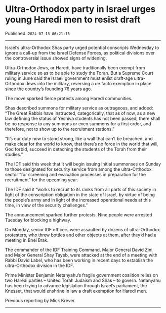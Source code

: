 # Ultra-Orthodox party in Israel urges young Haredi men to resist draft

Published :`2024-07-18 06:21:15`

---

Israel’s ultra-Orthodox Shas party urged potential conscripts Wednesday to ignore a call-up from the Israel Defense Forces, as political divisions over the controversial issue showed signs of widening.

Ultra-Orthodox Jews, or Haredi, have traditionally been exempt from military service so as to be able to study the Torah. But a Supreme Court ruling in June said the Israeli government must enlist draft-age ultra-Orthodox Jews into the military, reversing a de facto exemption in place since the country’s founding 76 years ago.

The move sparked fierce protests among Haredi communities.

Shas described summons for military service as outrageous, and added: “The Great Rabbis have instructed, categorically, that as of now, as a new law defining the status of Yeshiva students has not been passed, there shall be no response to any summons or even summons for a first order, and therefore, not to show up to the recruitment stations.”

“It’s our duty now to stand strong, like a wall that can’t be breached, and make clear for the world to know, that there’s no force in the world that will, God forbid, succeed in detaching the students of the Torah from their studies.”

The IDF said this week that it will begin issuing initial summonses on Sunday to those designated for security service from among the ultra-Orthodox sector “for screening and evaluation processes in preparation for the recruitment” for the upcoming year.

The IDF said it “works to recruit to its ranks from all parts of this society in light of the conscription obligation in the state of Israel, by virtue of being the people’s army and in light of the increased operational needs at this time, in view of the security challenges.”

The announcement sparked further protests. Nine people were arrested Tuesday for blocking a highway.

On Monday, senior IDF officers were assaulted by dozens of ultra-Orthodox protesters, who threw bottles and other objects at them, after they’d had a meeting in Bnei Brak.

The commander of the IDF Training Command, Major General David Zini, and Major General Shay Tayeb, were attacked at the end of a meeting with Rabbi David Label, who has been working in recent days to establish the ultra-Orthodox division in the IDF.

Prime Minister Benjamin Netanyahu’s fragile government coalition relies on two Haredi parties – United Torah Judaism and Shas – to govern. Netanyahu has been trying to advance legislation through Israel’s parliament, the Knesset, that would enshrine in law a draft exemption for Haredi men.

Previous reporting by Mick Krever.

---

